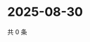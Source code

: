 # 2025-08-30

共 0 条

<!-- BEGIN ZHIHUVIDEO -->
<!-- 最后更新时间 Sat Aug 30 2025 17:10:21 GMT+0800 (China Standard Time) -->

<!-- END ZHIHUVIDEO -->
